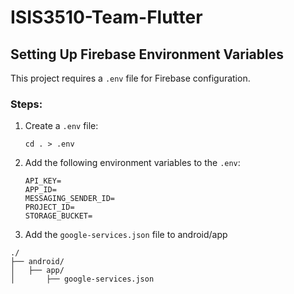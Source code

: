 # ISIS3510-Team-Flutter

## Setting Up Firebase Environment Variables

This project requires a `.env` file for Firebase configuration.  

### Steps:
1. Create a `.env` file:
    ```shell
    cd . > .env
    ```

2. Add the following environment variables to the `.env`:
    ```env
    API_KEY=
    APP_ID=
    MESSAGING_SENDER_ID=
    PROJECT_ID=
    STORAGE_BUCKET=
    ```

3. Add the  `google-services.json` file to android/app
```shell
./
├── android/
│   ├── app/
│       ├── google-services.json

```